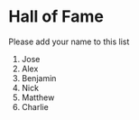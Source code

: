 # Hall of Fame
Please add your name to this list

1. Jose
2. Alex
3. Benjamin
4. Nick
5. Matthew
6. Charlie 

